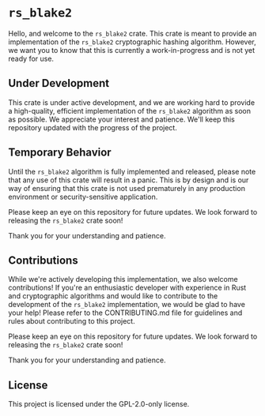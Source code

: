 # `rs_blake2`
Hello, and welcome to the `rs_blake2` crate. This crate is meant to provide an implementation of the `rs_blake2` cryptographic hashing algorithm. However, we want you to know that this is currently a work-in-progress and is not yet ready for use.

## Under Development
This crate is under active development, and we are working hard to provide a high-quality, efficient implementation of the `rs_blake2` algorithm as soon as possible. We appreciate your interest and patience. We'll keep this repository updated with the progress of the project.

## Temporary Behavior
Until the `rs_blake2` algorithm is fully implemented and released, please note that any use of this crate will result in a panic. This is by design and is our way of ensuring that this crate is not used prematurely in any production environment or security-sensitive application.

Please keep an eye on this repository for future updates. We look forward to releasing the `rs_blake2` crate soon!

Thank you for your understanding and patience.

## Contributions
While we're actively developing this implementation, we also welcome contributions! If you're an enthusiastic developer with experience in Rust and cryptographic algorithms and would like to contribute to the development of the `rs_blake2` implementation, we would be glad to have your help! Please refer to the CONTRIBUTING.md file for guidelines and rules about contributing to this project.

Please keep an eye on this repository for future updates. We look forward to releasing the `rs_blake2` crate soon!

Thank you for your understanding and patience.

## License
This project is licensed under the GPL-2.0-only license.
